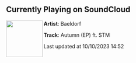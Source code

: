 ## Currently Playing on SoundCloud

[<img align="left" width="100" src="https://i1.sndcdn.com/artworks-ryOHOkbONTByVXEz-y76rKw-t500x500.jpg">](https://soundcloud.com/baeldorf/autumn-ft-stm)

**Artist**: Baeldorf 

**Track**: Autumn (EP) ft. STM

Last updated at 10/10/2023 14:52
